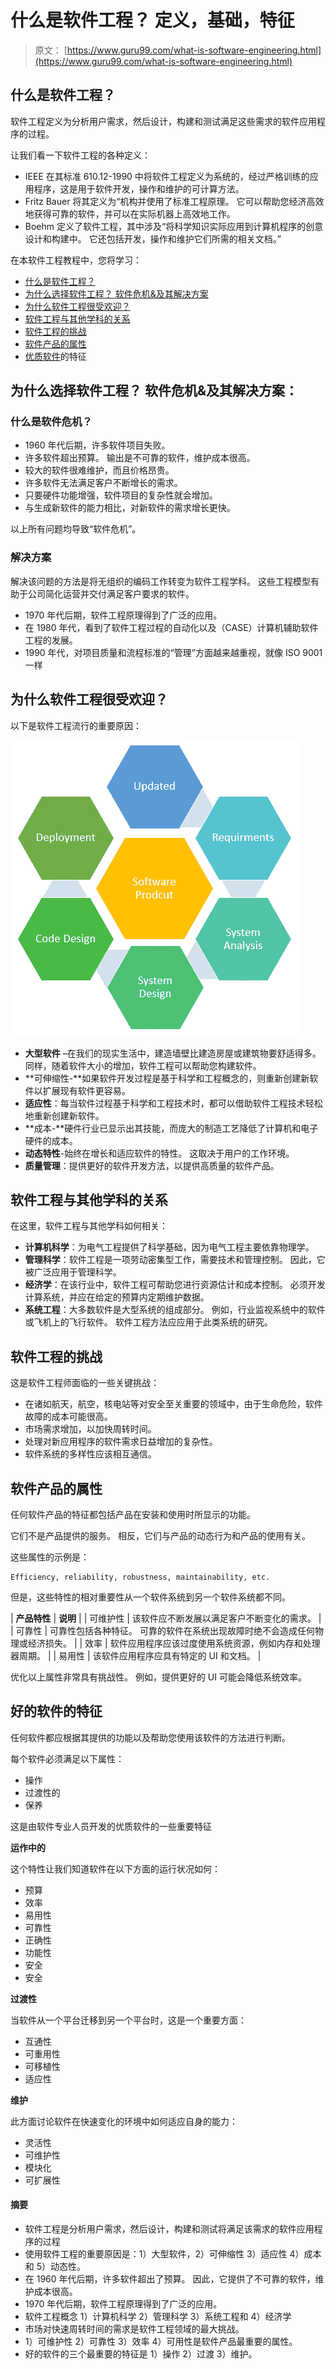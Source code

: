 # 什么是软件工程？ 定义，基础，特征

> 原文： [https://www.guru99.com/what-is-software-engineering.html](https://www.guru99.com/what-is-software-engineering.html)

## 什么是软件工程？

软件工程定义为分析用户需求，然后设计，构建和测试满足这些需求的软件应用程序的过程。

让我们看一下软件工程的各种定义：

*   IEEE 在其标准 610.12-1990 中将软件工程定义为系统的，经过严格训练的应用程序，这是用于软件开发，操作和维护的可计算方法。
*   Fritz Bauer 将其定义为“机构并使用了标准工程原理。 它可以帮助您经济高效地获得可靠的软件，并可以在实际机器上高效地工作。
*   Boehm 定义了软件工程，其中涉及“将科学知识实际应用到计算机程序的创意设计和构建中。 它还包括开发，操作和维护它们所需的相关文档。”

在本软件工程教程中，您将学习：

*   [什么是软件工程？](#1)
*   [为什么选择软件工程？ 软件危机&及其解决方案](#2)
*   [为什么软件工程很受欢迎？](#3)
*   [软件工程与其他学科的关系](#4)
*   [软件工程的挑战](#5)
*   [软件产品的属性](#6)
*   [优质软件](#7)的特征

## 为什么选择软件工程？ 软件危机&及其解决方案：

### 什么是软件危机？

*   1960 年代后期，许多软件项目失败。
*   许多软件超出预算。 输出是不可靠的软件，维护成本很高。
*   较大的软件很难维护，而且价格昂贵。
*   许多软件无法满足客户不断增长的需求。
*   只要硬件功能增强，软件项目的复杂性就会增加。
*   与生成新软件的能力相比，对新软件的需求增长更快。

以上所有问题均导致“软件危机”。

### 解决方案

解决该问题的方法是将无组织的编码工作转变为软件工程学科。 这些工程模型有助于公司简化运营并交付满足客户要求的软件。

*   1970 年代后期，软件工程原理得到了广泛的应用。
*   在 1980 年代，看到了软件工程过程的自动化以及（CASE）计算机辅助软件工程的发展。
*   1990 年代，对项目质量和流程标准的“管理”方面越来越重视，就像 ISO 9001 一样

## 为什么软件工程很受欢迎？

以下是软件工程流行的重要原因：

![](img/1260e5bc5757ce17e42201b1bcb9b5dc.png)

*   **大型软件** –在我们的现实生活中，建造墙壁比建造房屋或建筑物要舒适得多。 同样，随着软件大小的增加，软件工程可以帮助您构建软件。
*   **可伸缩性-**如果软件开发过程是基于科学和工程概念的，则重新创建新软件以扩展现有软件更容易。
*   **适应性**：每当软件过程基于科学和工程技术时，都可以借助软件工程技术轻松地重新创建新软件。
*   **成本-**硬件行业已显示出其技能，而庞大的制造工艺降低了计算机和电子硬件的成本。
*   **动态特性**-始终在增长和适应软件的特性。 这取决于用户的工作环境。
*   **质量管理**：提供更好的软件开发方法，以提供高质量的软件产品。

## 软件工程与其他学科的关系

在这里，软件工程与其他学科如何相关：

*   **计算机科学**：为电气工程提供了科学基础，因为电气工程主要依靠物理学。
*   **管理科学**：软件工程是一项劳动密集型工作，需要技术和管理控制。 因此，它被广泛应用于管理科学。
*   **经济学**：在该行业中，软件工程可帮助您进行资源估计和成本控制。 必须开发计算系统，并应在给定的预算内定期维护数据。
*   **系统工程**：大多数软件是大型系统的组成部分。 例如，行业监视系统中的软件或飞机上的飞行软件。 软件工程方法应应用于此类系统的研究。

## 软件工程的挑战

这是软件工程师面临的一些关键挑战：

*   在诸如航天，航空，核电站等对安全至关重要的领域中，由于生命危险，软件故障的成本可能很高。
*   市场需求增加，以加快周转时间。
*   处理对新应用程序的软件需求日益增加的复杂性。
*   软件系统的多样性应该相互通信。

## 软件产品的属性

任何软件产品的特征都包括产品在安装和使用时所显示的功能。

它们不是产品提供的服务。 相反，它们与产品的动态行为和产品的使用有关。

这些属性的示例是：

```
Efficiency, reliability, robustness, maintainability, etc. 

```

但是，这些特性的相对重要性从一个软件系统到另一个软件系统都不同。

| **产品特性** | **说明** |
| 可维护性 | 该软件应不断发展以满足客户不断变化的需求。 |
| 可靠性 | 可靠性包括各种特征。 可靠的软件在系统出现故障时绝不会造成任何物理或经济损失。 |
| 效率 | 软件应用程序应该过度使用系统资源，例如内存和处理器周期。 |
| 易用性 | 该软件应用程序应具有特定的 UI 和文档。 |

优化以上属性非常具有挑战性。 例如，提供更好的 UI 可能会降低系统效率。

## 好的软件的特征

任何软件都应根据其提供的功能以及帮助您使用该软件的方法进行判断。

每个软件必须满足以下属性：

*   操作
*   过渡性的
*   保养

这是由软件专业人员开发的优质软件的一些重要特征

**运作中的**

这个特性让我们知道软件在以下方面的运行状况如何：

*   预算
*   效率
*   易用性
*   可靠性
*   正确性
*   功能性
*   安全
*   安全

**过渡性**

当软件从一个平台迁移到另一个平台时，这是一个重要方面：

*   互通性
*   可重用性
*   可移植性
*   适应性

**维护**

此方面讨论软件在快速变化的环境中如何适应自身的能力：

*   灵活性
*   可维护性
*   模块化
*   可扩展性

#### 摘要

*   软件工程是分析用户需求，然后设计，构建和测试将满足该需求的软件应用程序的过程
*   使用软件工程的重要原因是：1）大型软件，2）可伸缩性 3）适应性 4）成本和 5）动态性。
*   在 1960 年代后期，许多软件超出了预算。 因此，它提供了不可靠的软件，维护成本很高。
*   1970 年代后期，软件工程原理得到了广泛的应用。
*   软件工程概念 1）计算机科学 2）管理科学 3）系统工程和 4）经济学
*   市场对快速周转时间的需求是软件工程领域的最大挑战。
*   1）可维护性 2）可靠性 3）效率 4）可用性是软件产品最重要的属性。
*   好的软件的三个最重要的特征是 1）操作 2）过渡 3）维护。